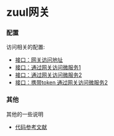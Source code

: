 # zuul网关

### 配置
访问相关的配置:
* [接口：网关访问地址](http://localhost:1101/)
* [接口：通过网关访问微服务1](http://localhost:1101/eureka-client-1/hello)
* [接口：通过网关访问微服务2](http://localhost:1101/eureka-client-2/hello)
* [接口：携带token 通过网关访问微服务2](http://localhost:1101/eureka-client-2/dc?accessToken=111)

### 其他
其他的一些说明

* [代码参考文献](https://blog.didispace.com/spring-cloud-starter-dalston-6-1/)

